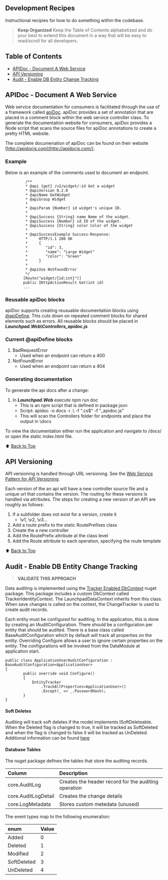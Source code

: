 ## Development Recipes
Instructional recipies for how to do something within the codebase. 

> __Keep Organized__ Keep the Table of Contents alphabetized and do your best to extend this document in a way that will be easy to read/scroll for all developers.

## Table of Contents
* [APIDoc - Document A Web Service](#apidoc---document-a-web-service)
* [API Versioning](#api-versioning)
* [Audit - Enable DB Entity Change Tracking](#audit---enable-db-entity-change-tracking)

## APIDoc - Document A Web Service
Web service documentation for consumers is facilitated through the use of a framework called [apiDoc](http://apidocjs.com). apiDoc provides a set of annotation that are placed in a comment block within the web service controller class. To generate the documentation website for consumers, apiDoc provides a Node script that scans the source files for apiDoc annotations to create a pretty HTML website. 

The complete documenation of apiDoc can be found on their website [http://apidocjs.com](http://apidocjs.com/).

### Example
Below is an example of the comments used to document an endpoint.

```
         /**
         * @api {get} /v2/widget/:id Get a widget
         * @apiVersion 0.2.0
         * @apiName GetWidget
         * @apiGroup Widget
         *
         * @apiParam {Number} id widget's unique ID.
         *
         * @apiSuccess {String} name Name of the widget.
         * @apiSuccess {Number} id ID of the widget.
         * @apiSuccess {String} color Color of the widget
         * 
         * @apiSuccessExample Success-Response:
         *     HTTP/1.1 200 OK
         *     {
         *        "id": 3,
         *        "name": "Large Widget"
         *        "color": "Green"
         *     }
         *
         * @apiUse NotFoundError
         */
        [Route("widget/{id:int}")]
        public IHttpActionResult Get(int id)
        ...
```

### Reusable apiDoc blocks
apiDoc supports creating reusuable documentation blocks using [@apiDefine](http://apidocjs.com/#param-api-define). This 
cuts down on repeated comment blocks for shared elements such as errors. 
All reusable blocks should be placed in  ***Launchpad.Web\Controllers\_apidoc.js***

### Current @apiDefine blocks
1. BadRequestError
   - Used when an endpoint can return a 400
2.  NotFoundError
    - Used when an endpoint can return a 404

### Generating documentation
To generate the api docs after a change:

1. In ***Launchpad.Web*** execute npm run doc
   - This is an npm script that is defined in package.json
   - Script: apidoc -o docs -i .\\ -f \".cs$\" -f \"_apidoc.js\"
   - This will scan the Controllers folder for endpoints and place the output in \docs

To view the documentation either run the application and navigate to /docs/ or open the static index.html file.

:arrow_up: [Back to Top](#table-of-contents)

## API Versioning
API versioning is handled through URL versioning. See the [Web Service Pattern for API Versioning](WEB-SERVICE-PATTERNS.md#versioning). 

Each version of the an api will have a new controller source file and a unique url that contains the version. The routing for these versions is handled via attributes. The steps for creating a new version of an API are roughly as follows:

1. If a subfolder does not exist for a version, create it 
   - \v1, \v2, \v3...
2. Add a route prefix to the static RoutePrefixes class
3. Create the a new controller
4. Add the RoutePrefix attribute at the class level
5. Add the Route attribute to each operation, specifying the route template

:arrow_up: [Back to Top](#table-of-contents)

## Audit - Enable DB Entity Change Tracking
> __VALIDATE THIS APPROACH__

Data auditing is implemented using the [Tracker Enabled DbContext](https://github.com/bilal-fazlani/tracker-enabled-dbcontext)
nuget package. This package includes a custom DbContext called TrackerIdentityContext. The LaunchpadDataContext inherits from this class. 
When save changes is called on the context, the ChangeTracker is used to create audit records. 

Each entity must be configured for auditing. In the application, this is done by creating an IAuditConfiguration. There should be a 
configuration per entity that should be audited. There is a base class called BaseAuditConfiguration which by default will track
all properties on the entity. Overriding Configure allows a user to ignore certain properties on the entity. The configurations will be invoked from the DataModule at application start.

```
public class ApplicationUserAuditConfiguration : BaseAuditConfiguration<ApplicationUser>
{
        public override void Configure()
        {
            EntityTracker
                .TrackAllProperties<ApplicationUser>()
                .Except(_ => _.PasswordHash);
        }
}
```

#### Soft Deletes
Auditing will track soft deletes if the model implements ISoftDeleteable. When the Deleted flag is changed to true, it will be tracked as SoftDeleted and when the flag is changed to false it will be tracked as UnDeleted. Additional information can be found [here](https://github.com/bilal-fazlani/tracker-enabled-dbcontext/wiki/8.-Soft-Deletable)

#### Database Tables
The nuget package defines the tables that store the auditing records.

| Column | Description | 
|:----|:----|
| core.AuditLog | Creates the header record for the auditing operation |
| core.AuditLogDetail | Creates the change details |
| core.LogMetadata| Stores custom metedata (unused) |

The event types map to the following enumeration:

| enum  | Value |
|:----|:----|
|Added|0|
|Deleted|1|
|Modified|2|
|SoftDeleted|3|
|UnDeleted|4|
